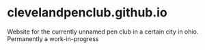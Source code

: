 # clevelandpenclub.github.io
Website for the currently unnamed pen club in a certain city in ohio. Permanently a work-in-progress
